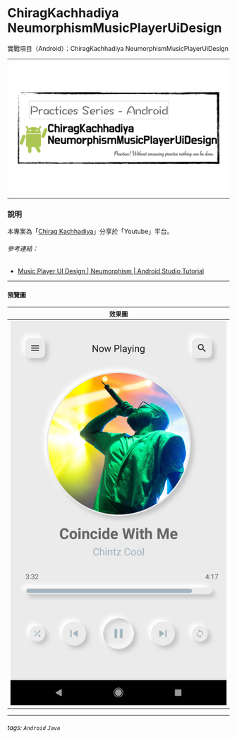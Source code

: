 # ChiragKachhadiya  NeumorphismMusicPlayerUiDesign
實戰項目（Android）：ChiragKachhadiya NeumorphismMusicPlayerUiDesign

---

![](pics/practices-neumorphismmusicplayeruidesign.png)

---

### 說明 ###

本專案為「[Chirag Kachhadiya](https://www.youtube.com/channel/UCmL5TAblHHgh1xhabmPjYgw)」分享於「Youtube」平台。

###### 參考連結： ######

- [Music Player UI Design | Neumorphism | Android Studio Tutorial](https://www.youtube.com/watch?v=jkOvp3yCfuM&t=283s)


---

#### 預覽圖 ####

|              效果圖               |
|:---------------------------------:|
| ![](pics/musicplayeruidesign.png) |

---

###### tags: `Android` `Java`
